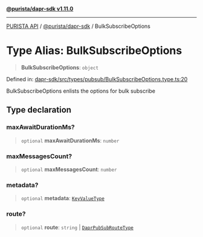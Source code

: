 [**@purista/dapr-sdk v1.11.0**](../README.md)

***

[PURISTA API](../../../packages.md) / [@purista/dapr-sdk](../README.md) / BulkSubscribeOptions

# Type Alias: BulkSubscribeOptions

> **BulkSubscribeOptions**: `object`

Defined in: [dapr-sdk/src/types/pubsub/BulkSubscribeOptions.type.ts:20](https://github.com/puristajs/purista/blob/master/packages/dapr-sdk/src/types/pubsub/BulkSubscribeOptions.type.ts#L20)

BulkSubscribeOptions enlists the options for bulk subscribe

## Type declaration

### maxAwaitDurationMs?

> `optional` **maxAwaitDurationMs**: `number`

### maxMessagesCount?

> `optional` **maxMessagesCount**: `number`

### metadata?

> `optional` **metadata**: [`KeyValueType`](KeyValueType.md)

### route?

> `optional` **route**: `string` \| [`DaprPubSubRouteType`](DaprPubSubRouteType.md)
